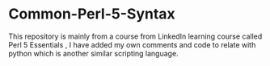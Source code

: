 # Common-Perl-5-Syntax
This repository is mainly from a course from LinkedIn learning course called Perl 5 Essentials , I have added my own comments and code to relate with python which is another similar scripting language.
